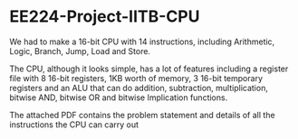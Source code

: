 # EE224-Project-IITB-CPU

We had to make a 16-bit CPU with 14 instructions, including Arithmetic, Logic, Branch, Jump, Load and Store. 

The CPU, although it looks simple, has a lot of features including a register file with 8 16-bit registers, 1KB worth of memory, 3 16-bit temporary registers and an ALU that can do addition, subtraction, multiplication, bitwise AND, bitwise OR and bitwise Implication functions. 

The attached PDF contains the problem statement and details of all the instructions the CPU can carry out
